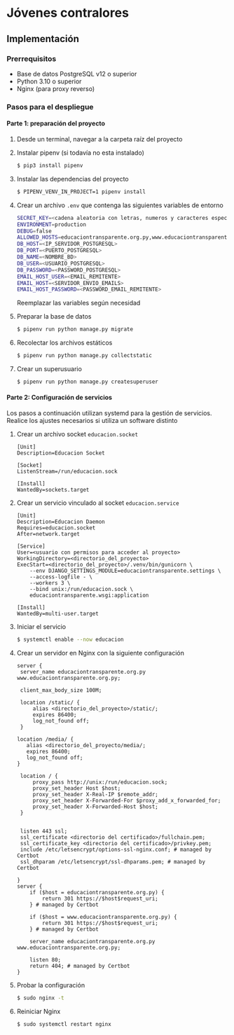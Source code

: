 # Jóvenes contralores

## Implementación

### Prerrequisitos

- Base de datos PostgreSQL v12 o superior
- Python 3.10 o superior
- Nginx (para proxy reverso)

### Pasos para el despliegue

#### Parte 1: preparación del proyecto

1. Desde un terminal, navegar a la carpeta raíz del proyecto

2. Instalar pipenv (si todavía no esta instalado)
   ```bash
   $ pip3 install pipenv
   ```

3. Instalar las dependencias del proyecto
    ```bash
   $ PIPENV_VENV_IN_PROJECT=1 pipenv install 
   ```

4. Crear un archivo `.env` que contenga las siguientes variables de entorno
    ```bash
    SECRET_KEY=<cadena aleatoria con letras, numeros y caracteres especiales de longitud 50 o superior>
    ENVIRONMENT=production
    DEBUG=false
    ALLOWED_HOSTS=educaciontransparente.org.py,www.educaciontransparente.org.py
    DB_HOST=<IP_SERVIDOR_POSTGRESQL>
    DB_PORT=<PUERTO_POSTGRESQL>
    DB_NAME=<NOMBRE_BD>
    DB_USER=<USUARIO_POSTGRESQL>
    DB_PASSWORD=<PASSWORD_POSTGRESQL>
    EMAIL_HOST_USER=<EMAIL_REMITENTE>
    EMAIL_HOST=<SERVIDOR_ENVIO_EMAILS>
    EMAIL_HOST_PASSWORD=<PASSWORD_EMAIL_REMITENTE>
    ```
   Reemplazar las variables según necesidad

5. Preparar la base de datos
    ```bash
   $ pipenv run python manage.py migrate
    ```

6. Recolectar los archivos estáticos
    ```bash
   $ pipenv run python manage.py collectstatic
    ```

7. Crear un superusuario
   ```bash
   $ pipenv run python manage.py createsuperuser
   ```

#### Parte 2: Configuración de servicios

Los pasos a continuación utilizan systemd para la gestión de servicios. Realice los ajustes necesarios si utiliza un
software distinto

1. Crear un archivo socket `educacion.socket`
    ```
    [Unit]
    Description=Educacion Socket
    
    [Socket]
    ListenStream=/run/educacion.sock
    
    [Install]
    WantedBy=sockets.target
   ```

2. Crear un servicio vinculado al socket `educacion.service`
   ```
   [Unit]
   Description=Educacion Daemon
   Requires=educacion.socket
   After=network.target
   
   [Service]
   User=<usuario con permisos para acceder al proyecto>
   WorkingDirectory=<directorio_del_proyecto>
   ExecStart=<directorio_del_proyecto>/.venv/bin/gunicorn \
       --env DJANGO_SETTINGS_MODULE=educaciontransparente.settings \
       --access-logfile - \
       --workers 3 \
       --bind unix:/run/educacion.sock \
       educaciontransparente.wsgi:application
   
   [Install]
   WantedBy=multi-user.target
   ```

3. Iniciar el servicio
   ```bash
   $ systemctl enable --now educacion
   ```

4. Crear un servidor en Nginx con la siguiente configuración
   ```
   server {
    server_name educaciontransparente.org.py www.educaciontransparente.org.py;

    client_max_body_size 100M;

    location /static/ {
        alias <directorio_del_proyecto>/static/;
        expires 86400;
        log_not_found off;
    }
   
   location /media/ {
      alias <directorio_del_proyecto/media/;
      expires 86400;
      log_not_found off;
   }

    location / {
        proxy_pass http://unix:/run/educacion.sock;
        proxy_set_header Host $host;
        proxy_set_header X-Real-IP $remote_addr;
        proxy_set_header X-Forwarded-For $proxy_add_x_forwarded_for;
        proxy_set_header X-Forwarded-Host $host;
    }


    listen 443 ssl;
    ssl_certificate <directorio del certificado>/fullchain.pem;
    ssl_certificate_key <directorio del certificado>/privkey.pem;
    include /etc/letsencrypt/options-ssl-nginx.conf; # managed by Certbot
    ssl_dhparam /etc/letsencrypt/ssl-dhparams.pem; # managed by Certbot

   }
   server {
       if ($host = educaciontransparente.org.py) {
           return 301 https://$host$request_uri;
       } # managed by Certbot
   
       if ($host = www.educaciontransparente.org.py) {
           return 301 https://$host$request_uri;
       } # managed by Certbot

       server_name educaciontransparente.org.py www.educaciontransparente.org.py;
   
       listen 80;
       return 404; # managed by Certbot
   }
   ```

5. Probar la configuración
   ```bash
   $ sudo nginx -t
   ```

6. Reiniciar Nginx
   ```bash
   $ sudo systemctl restart nginx
   ```
